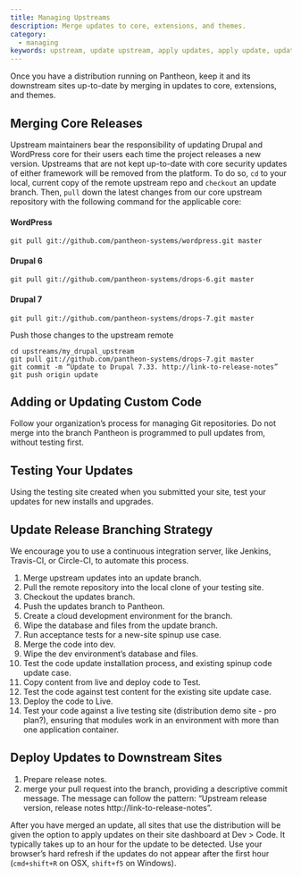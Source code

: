 ```yaml
---
title: Managing Upstreams
description: Merge updates to core, extensions, and themes.
category:
  - managing
keywords: upstream, update upstream, apply updates, apply update, update core, update plugin, update module, update theme, update distribution, distribution, branch, deploy update, deploy updates, update, updates
---
```

Once you have a distribution running on Pantheon, keep it and its downstream sites up-to-date by merging in updates to core, extensions, and themes.

## Merging Core Releases

Upstream maintainers bear the responsibility of updating Drupal and WordPress core for their users each time the project releases a new version. Upstreams that are not kept up-to-date with core security updates of either framework will be removed from the platform. To do so, `cd` to your local, current copy of the remote upstream repo and `checkout` an update branch. Then, `pull` down the latest changes from our core upstream repository with the following command for the applicable core:

#### WordPress
```
git pull git://github.com/pantheon-systems/wordpress.git master
```

#### Drupal 6

```
git pull git://github.com/pantheon-systems/drops-6.git master
```

#### Drupal 7

```
git pull git://github.com/pantheon-systems/drops-7.git master
```

Push those changes to the upstream remote

```
cd upstreams/my_drupal_upstream
git pull git://github.com/pantheon-systems/drops-7.git master
git commit -m “Update to Drupal 7.33. http://link-to-release-notes” git push origin update
```

## Adding or Updating Custom Code

Follow your organization’s process for managing Git repositories. Do not merge into the branch Pantheon is programmed to pull updates from, without testing first.

## Testing Your Updates

Using the testing site created when you submitted your site, test your updates for new installs and upgrades.

## Update Release Branching Strategy

We encourage you to use a continuous integration server, like Jenkins, Travis-CI, or Circle-CI, to automate this process.

1. Merge upstream updates into an update branch.
2. Pull the remote repository into the local clone of your testing site.
3. Checkout the updates branch.
4. Push the updates branch to Pantheon.
5. Create a cloud development environment for the branch.
6. Wipe the database and files from the update branch.
7. Run acceptance tests for a new-site spinup use case.
8. Merge the code into dev.
9. Wipe the dev environment’s database and files.
10. Test the code update installation process, and existing spinup code update case.
11. Copy content from live and deploy code to Test.
12. Test the code against test content for the existing site update case.
13. Deploy the code to Live.
14. Test your code against a live testing site (distribution demo site - pro plan?), ensuring that modules work in an environment with more than one application container.

## Deploy Updates to Downstream Sites

1. Prepare release notes.
2. merge your pull request into the branch, providing a descriptive commit message. The message can follow the pattern: “Upstream release version, release notes http://link-to-release-notes”.

After you have merged an update, all sites that use the distribution will be given the option to apply updates on their site dashboard at  Dev > Code. It typically takes up to an hour for the update to be detected. Use your browser’s hard refresh if the updates do not appear after the first hour (`cmd+shift+R` on OSX, `shift+f5` on Windows).
